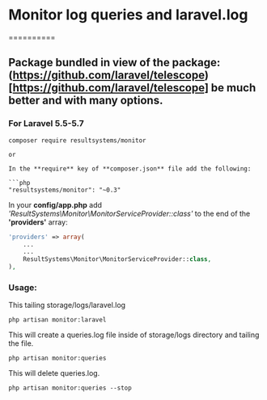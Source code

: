 # Monitor log queries and laravel.log
==========

## Package bundled in view of the package: (https://github.com/laravel/telescope)[https://github.com/laravel/telescope] be much better and with many options.

### For Laravel 5.5-5.7

```shell
composer require resultsystems/monitor

or

In the **require** key of **composer.json** file add the following:

```php
"resultsystems/monitor": "~0.3"
```

In your **config/app.php** add *'ResultSystems\Monitor\MonitorServiceProvider::class'* to the end of the **'providers'** array:

```php
'providers' => array(
    ...
    ...
    ResultSystems\Monitor\MonitorServiceProvider::class,
),
```

### Usage:


This tailing storage/logs/laravel.log

```shell
php artisan monitor:laravel
```

This will create a queries.log file inside of storage/logs directory and tailing the file.

```shell
php artisan monitor:queries
```

This will delete queries.log.

```shell
php artisan monitor:queries --stop
```
